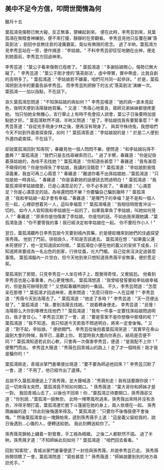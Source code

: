 美中不足今方信，叩問世間情為何
------------------------------

臘月十五

葉孤鴻見傷勢已無大礙，反正無事，便練起劍來。
便在此時，李秀芸到來，見葉孤鴻在聚精會神練劍，便不來打擾，靜靜的在旁觀看。
李秀芸見他只反覆在練'落英劍法'，劍招中並無往昔的凌厲霸氣，竟似有無限的思念。
過了半晌，葉孤鴻方見李秀芸站在一旁，便作揖道："李姑娘。"
不料李秀芸卻怔怔地猶在出神，便走到她面前，李秀芸方回過神來。

李秀芸道："葉公子看來傷勢已痊癒了。"
葉孤鴻道："多謝姑娘關心，傷勢已無大礙了。"
李秀芸道："葉公子剛才使的'落英劍法'，虛中帶實，實中帶虛，比我自創的高明多了。"
葉孤鴻道："李姑娘若不嫌棄，咱們可共同一起參詳。"
於是，葉孤鴻把劍法中的要義告訴李秀芸。
而李秀芸則把餘下的五式'落英劍法'演練一次。
葉孤鴻一一加以指點，不在話下。

良久葉孤鴻忽問道："不知孫姑娘的病如何？"
李秀芸嘆道："她的病一直未見起色，我明天便到洛陽替她買藥。"
又道："秀薇心地善良，眾師兄弟姊妹都很疼愛她。
怕只怕她全無機心，言行舉止上有時不免會招人誤會，葉公子日後要時加提點她才好。"
葉孤鴻默然不語，半晌又問道："是了，李姑娘找我有要緊事麼？"
李秀芸答道："自從兇手現身少林之後，便再沒有現身了。
與其守株待兔，我想咱們今天不如到外面查探查探，如何？"
葉孤鴻答道："李姑娘說的是！"
於是二人便到外邊四處查探，不在話下。

卻說葉孤鴻回到'知客院'，春雞見他一個人悶悶不樂，便問道："和李姑娘玩得不盡興？"
葉孤鴻道："我們只是去找尋線索而已。"
過了半嚮，春雞道："你是記掛着孫姑娘的，為啥不去找她？"
葉孤鴻道："你知道些甚麼？"
春雞道："我有甚麼不曉得的啦？你是怕得失了李姑娘，我講的沒錯麼？"
葉孤鴻道："李姑娘對我情深義重，我豈可再三心兩意？"
春雞道："難道你看不出孫姑娘她..."葉孤鴻道："只怕是她一時貪玩。"
春雞道："你是喜歡她的話便該去問過明白！"
葉孤鴻道："我葉孤鴻得李姑娘錯愛，已是心滿意足的了，你不必多說了。"
春雞道："心滿意足？你是心滿意足的話，為啥還悶悶不樂？你要騙自己騙到幾時？"
葉孤鴻道："我和李姑娘一起才會有幸福..."春雞道："是哪門子的幸福？是不是和一個人在一起，心裡卻想着另一人，這叫幸福麼？"
葉孤鴻嘆道："我相信時間會沖淡一切的。
如今人人皆知我和李姑娘在一起的了，如果我辜負了李姑娘，叫她如何見人？"
春雞道："原來你是怕傷害了李姑娘。
你是怕的話，不如由我來跟她講..."葉孤鴻急道："你不要管我的事！我已經決定和李姑娘在一起。
你不要枉作小人！"

翌日，葉孤鴻聽昨日李秀芸說今天要到城內買藥，於是便趁機來到她們的住處探望孫秀薇。
他到了門前，徘徊良久，不知是否該進去。
葉孤鴻在想："如果義父還未死便好了，他一定知道該如何做。"
葉孤鴻從小便在他的義父的安排下成長，只知道將來要成為一名出色的劍客，行俠仗義，光大門楣。
自己從來沒決定過甚麼事情。
葉孤鴻腦內一片空白，但今天他到來只想知道孫秀薇平安無事，便於愿足矣。

葉孤鴻到了房間，只見李秀芸一人坐在椅子上，既覺得奇怪，又覺尴尬。
他看到李秀芸也是心事重重，內心更覺愧疚。
葉孤鴻想道："我曾經發誓要給李姑娘幸福的，但是我可辦得到麼？"
又想起春雞所說的一番話。
不久，李秀芸問道："怎麼呆在那裡？"
葉孤鴻才回過神來，進來問道："怎麼只得你一人在這裡？"
李秀芸道："秀薇今天到洛陽去了。"
葉孤鴻道："她走了多時？"
李秀芸道："天一亮便出發了。"
葉孤鴻道："我...要到洛陽去找她。"
說着轉身便走。
李秀芸道："且慢！洛陽那么大你到哪裡去找他們？"
葉孤鴻道："我有一件事一定要找孫姑娘問過明白，我才會甘心。"
李秀芸沉默了一會，道："要是答案不是你想像中那樣的呢？"
葉孤鴻道："我不知道。
我只知道今天若我不問過明白，將來一定會後悔。"
又道："對不起，李姑娘。"
便欲開門。
李秀芸從後抱着葉孤鴻哭道："其實早在泰山論劍大會的時候，我早已...喜歡上你。
若當時我大膽向你表白，結局是否便不同？"
葉孤鴻知道若此刻心軟，只會再一次傷害李秀芸，便道："是我配不上你！"
便奪門而出。
李秀芸大聲道："秀薇在回青城山的路上！走了才一個時辰！剛才我是騙你的！"

葉孤鴻剛走，青城派掌門姜華便出現道："要不要為師追他回來？"
李秀芸沉默了一會，道："不用了，他已經作出了選擇。"

且說不久葉孤鴻便追上了孫秀薇，並大聲喊道："秀薇別走！我有話要跟你說！"
這一切來得太突然，葉孤鴻竟不知如何開口。"
孫秀薇道："葉大哥你和師姊才是一對。
我回青城山去了，以後也不回來！你..."葉孤鴻正待要開口，孫秀薇卻又道："你別說..."葉孤鴻一臉無奈。
此時一陣寒風吹過來，孫秀薇出來時并沒有添衣，冷得牙關打震，葉孤鴻連忙脫下斗篷披在她的身上，兩人依偎在一起。
孫秀薇幽幽的道："你此刻後悔還來得及。"
葉孤鴻道："只要你不後悔我便不會後悔。"
然後葉孤鴻拿出一塊錦帕來，遞到孫秀薇手上道："這是義父留給我的，說日後遇到...心儀的人，便轉送給她。
我此刻轉送給你了。"

孫秀薇見錦帕上繡着一對鴛鴦，手工極為精緻。
之後二人都默然不語。
過了半晌，孫秀薇才道："不知師姊此刻如何？"
葉孤鴻道："咱們回去看看。"

回到'知客院'，青城派掌門姜華便遞了一封信與孫秀薇，并說李秀芸已走。
孫秀薇拆開信瞧了一會，葉孤鴻問道："寫些甚麼？"
孫秀薇道："師姊說要到別的地方尋訪兇手。"
